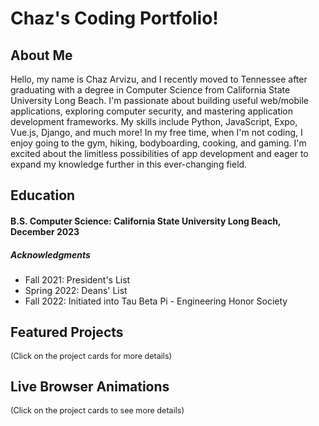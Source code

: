 # Chaz's Coding Portfolio!

<ClientOnly>
  <StrangerThingsIntro/>
</ClientOnly>

## About Me
Hello, my name is Chaz Arvizu, and I recently moved to Tennessee after graduating with a degree in Computer Science from California State University Long Beach. I'm passionate about building useful web/mobile applications, exploring computer security, and mastering application development frameworks. My skills include Python, JavaScript, Expo, Vue.js, Django, and much more! In my free time, when I'm not coding, I enjoy going to the gym, hiking, bodyboarding, cooking, and gaming. I'm excited about the limitless possibilities of app development and eager to expand my knowledge further in this ever-changing field.

## Education
#### **B.S. Computer Science**: California State University Long Beach, December 2023
##### **Acknowledgments**
  - Fall 2021: President's List
  - Spring 2022: Deans' List
  - Fall 2022: Initiated into Tau Beta Pi - Engineering Honor Society

## Featured Projects
<span style="font-size: 0.9em;">(Click on the project cards for more details)</span>

<Card
  title="LiftJourn"
  description="LiftJourn is a native application that allows users to create workout routines, track their workouts, and view their friend's completed workouts. LiftJourn provides the user with an easy-to-use and convenient way to keep track of their workouts to see their progress over time. LiftJourn has both a free version and a premium version available to users. The premium version allows more functionality with AI and statistical analysis. I have designed and developed this application all as a solo developer, learning Django, Vue.js and Expo as I develop the application."
  link="./projects/liftjourn.md"
  image="/technologies-collage.png"
/>

<Card
  title="Gym Rat"
  description="Gym Rat is a multi platform application that allows users to track both their meals and workouts in one convenient app. This application was developed with a team of five developers, including myself, in the time span of two semesters. We used the technologies Flutter and Firebase which helped to tremendously streamline our development process in creating a multi-platform application."
  link="./projects/gymrat.md"
/>

## Live Browser Animations
<span style="font-size: 0.9em;">(Click on the project cards to see more details)</span>

<Card
  title="Lorenz Attractor"
  description="I took inspiration to create this little animation from a youtuber by the name of Veritasium, as seen in his video about chaos theory. This video sparked my curiosity about chaos theory and how small changes to the inputs of an equation can drastically change the output of a system. This sort of behavior is present in our everyday life and takes the shape of whatever decisions we make, whether they are big or small. Our decisions are what define us, and chaotic equations offer a special way of mapping such behavior."
  link="./visuals/lorenz.md"
/>

<Card
  title="Solar System Simulation"
  description="I have always been fascinated with outer space and its limitless wonders. To capture some of this fascination, I decided to create an interactive solar system simulation. I followed an excellent tutorial on youtube. The tutorial provided the necessary JavaScript for the simulation, but additional steps were required to integrate it into VuePress 2."
  link="./visuals/solarsystem.md"
/>

<Card
  title="Stranger Things Intro"
  description="Stranger Things is one of my favorite shows of all time, which is what inspired me to make this animation. The title sequence for Stranger Things is also one of my favorites for any show I've watched. I like the science fiction/horror aspect of the series and how you're constantly on your toes, wondering what could happen next. My favorite season is season 3 which is when my favorite characters, Steve, shows most of his growth as a character."
  link="./visuals/strangerthingsintro.md"
/>

<Footer />

<script setup>
import { defineAsyncComponent } from 'vue';

const StrangerThingsIntro = defineAsyncComponent(() =>
  import('../../components/StrangerThingsIntro.vue')
);
</script>

<script>
import Card from '../../components/Card.vue'
import Footer from '../../components/Footer.vue'

export default {
  components: {
    Card,
    Footer,
  },
}
</script>

